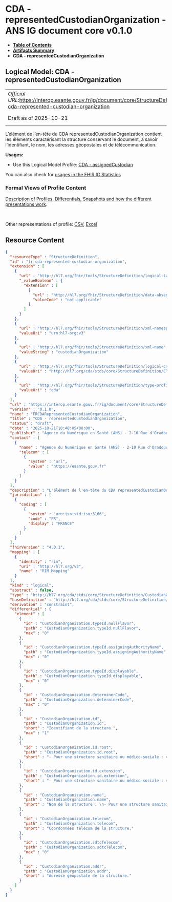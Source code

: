 # CDA - representedCustodianOrganization - ANS IG document core v0.1.0

* [**Table of Contents**](toc.md)
* [**Artifacts Summary**](artifacts.md)
* **CDA - representedCustodianOrganization**

## Logical Model: CDA - representedCustodianOrganization 

| | |
| :--- | :--- |
| *Official URL*:https://interop.esante.gouv.fr/ig/document/core/StructureDefinition/fr-cda-represented-custodian-organization | *Version*:0.1.0 |
| Draft as of 2025-10-21 | *Computable Name*:FRCDARepresentedCustodianOrganization |

 
L’élément de l’en-tête du CDA representedCustodianOrganization contient les éléments caractérisant la structure conservant le document, à savoir l’identifiant, le nom, les adresses géopostales et de télécommunication. 

**Usages:**

* Use this Logical Model Profile: [CDA - assignedCustodian](StructureDefinition-fr-cda-assigned-custodian.md)

You can also check for [usages in the FHIR IG Statistics](https://packages2.fhir.org/xig/ans.document.fr.core|current/StructureDefinition/fr-cda-represented-custodian-organization)

### Formal Views of Profile Content

 [Description of Profiles, Differentials, Snapshots and how the different presentations work](http://build.fhir.org/ig/FHIR/ig-guidance/readingIgs.html#structure-definitions). 

 

Other representations of profile: [CSV](StructureDefinition-fr-cda-represented-custodian-organization.csv), [Excel](StructureDefinition-fr-cda-represented-custodian-organization.xlsx) 



## Resource Content

```json
{
  "resourceType" : "StructureDefinition",
  "id" : "fr-cda-represented-custodian-organization",
  "extension" : [
    {
      "url" : "http://hl7.org/fhir/tools/StructureDefinition/logical-target",
      "_valueBoolean" : {
        "extension" : [
          {
            "url" : "http://hl7.org/fhir/StructureDefinition/data-absent-reason",
            "valueCode" : "not-applicable"
          }
        ]
      }
    },
    {
      "url" : "http://hl7.org/fhir/tools/StructureDefinition/xml-namespace",
      "valueUri" : "urn:hl7-org:v3"
    },
    {
      "url" : "http://hl7.org/fhir/tools/StructureDefinition/xml-name",
      "valueString" : "custodianOrganization"
    },
    {
      "url" : "http://hl7.org/fhir/tools/StructureDefinition/logical-container",
      "valueUri" : "http://hl7.org/cda/stds/core/StructureDefinition/ClinicalDocument"
    },
    {
      "url" : "http://hl7.org/fhir/tools/StructureDefinition/type-profile-style",
      "valueUri" : "cda"
    }
  ],
  "url" : "https://interop.esante.gouv.fr/ig/document/core/StructureDefinition/fr-cda-represented-custodian-organization",
  "version" : "0.1.0",
  "name" : "FRCDARepresentedCustodianOrganization",
  "title" : "CDA - representedCustodianOrganization",
  "status" : "draft",
  "date" : "2025-10-21T10:48:05+00:00",
  "publisher" : "Agence du Numérique en Santé (ANS) - 2-10 Rue d'Oradour-sur-Glane, 75015 Paris",
  "contact" : [
    {
      "name" : "Agence du Numérique en Santé (ANS) - 2-10 Rue d'Oradour-sur-Glane, 75015 Paris",
      "telecom" : [
        {
          "system" : "url",
          "value" : "https://esante.gouv.fr"
        }
      ]
    }
  ],
  "description" : "L'élément de l'en-tête du CDA representedCustodianOrganization contient les éléments caractérisant la structure conservant le document, à savoir l'identifiant, le nom, les adresses géopostales et de télécommunication.",
  "jurisdiction" : [
    {
      "coding" : [
        {
          "system" : "urn:iso:std:iso:3166",
          "code" : "FR",
          "display" : "FRANCE"
        }
      ]
    }
  ],
  "fhirVersion" : "4.0.1",
  "mapping" : [
    {
      "identity" : "rim",
      "uri" : "http://hl7.org/v3",
      "name" : "RIM Mapping"
    }
  ],
  "kind" : "logical",
  "abstract" : false,
  "type" : "http://hl7.org/cda/stds/core/StructureDefinition/CustodianOrganization",
  "baseDefinition" : "http://hl7.org/cda/stds/core/StructureDefinition/CustodianOrganization",
  "derivation" : "constraint",
  "differential" : {
    "element" : [
      {
        "id" : "CustodianOrganization.typeId.nullFlavor",
        "path" : "CustodianOrganization.typeId.nullFlavor",
        "max" : "0"
      },
      {
        "id" : "CustodianOrganization.typeId.assigningAuthorityName",
        "path" : "CustodianOrganization.typeId.assigningAuthorityName",
        "max" : "0"
      },
      {
        "id" : "CustodianOrganization.typeId.displayable",
        "path" : "CustodianOrganization.typeId.displayable",
        "max" : "0"
      },
      {
        "id" : "CustodianOrganization.determinerCode",
        "path" : "CustodianOrganization.determinerCode",
        "max" : "0"
      },
      {
        "id" : "CustodianOrganization.id",
        "path" : "CustodianOrganization.id",
        "short" : "Identifiant de la structure.",
        "max" : "1"
      },
      {
        "id" : "CustodianOrganization.id.root",
        "path" : "CustodianOrganization.id.root",
        "short" : "- Pour une structure sanitaire ou médico-sociale : valeur fixée à '1.2.250.1.71.4.2.2' \n- Pour le DMP hébergeant les documents d'expression personnelle du patient ou les documents produits par un système via un SNR : \nvaleur fixée à '1.2.250.1.213.4.1'"
      },
      {
        "id" : "CustodianOrganization.id.extension",
        "path" : "CustodianOrganization.id.extension",
        "short" : "- Pour une structure sanitaire ou médico-sociale : valeur de Struct_idNat (voir annexe [6]) \n- Pour le DMP hébergeant les documents d'expression personnelle du patient ou les documents produits par un système via un SNR : Non renseigné"
      },
      {
        "id" : "CustodianOrganization.name",
        "path" : "CustodianOrganization.name",
        "short" : "Nom de la structure : \n- Pour une structure sanitaire ou médico-sociale : valeur de Struct_Nom (voir annexe [6]) \n- Pour le DMP hébergeant les documents d'expression personnelle du patient ou les documents produits par un système via un SNR : valeur fixée à 'DMP'"
      },
      {
        "id" : "CustodianOrganization.telecom",
        "path" : "CustodianOrganization.telecom",
        "short" : "Coordonnées télécom de la structure."
      },
      {
        "id" : "CustodianOrganization.sdtcTelecom",
        "path" : "CustodianOrganization.sdtcTelecom",
        "max" : "0"
      },
      {
        "id" : "CustodianOrganization.addr",
        "path" : "CustodianOrganization.addr",
        "short" : "Adresse géopostale de la structure."
      }
    ]
  }
}

```
